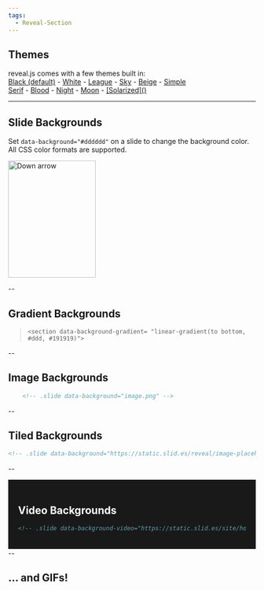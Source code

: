 ```yaml
---
tags:
  - Reveal-Section
---
```


<!-- .slide  id="themes" -->

## Themes

<p>
	reveal.js comes with a few themes built in: <br>
	<!-- Hacks to swap themes after the page has loaded. Not flexible and only intended for the reveal.js demo deck. -->
	<a href="#/themes" onclick="document.getElementById('theme').setAttribute('href','dist/theme/black.css'); return false;">Black (default)</a> -
	<a href="#/themes" onclick="document.getElementById('theme').setAttribute('href','dist/theme/white.css'); return false;">White</a> -
	<a href="#/themes" onclick="document.getElementById('theme').setAttribute('href','dist/theme/league.css'); return false;">League</a> -
	<a href="#/themes" onclick="document.getElementById('theme').setAttribute('href','dist/theme/sky.css'); return false;">Sky</a> -
	<a href="#/themes" onclick="document.getElementById('theme').setAttribute('href','dist/theme/beige.css'); return false;">Beige</a> -
	<a href="#/themes" onclick="document.getElementById('theme').setAttribute('href','dist/theme/simple.css'); return false;">Simple</a> <br>
	<a href="#/themes" onclick="document.getElementById('theme').setAttribute('href','dist/theme/serif.css'); return false;">Serif</a> -
	<a href="#/themes" onclick="document.getElementById('theme').setAttribute('href','dist/theme/blood.css'); return false;">Blood</a> -
	<a href="#/themes" onclick="document.getElementById('theme').setAttribute('href','dist/theme/night.css'); return false;">Night</a> -
	<a href="#/themes" onclick="document.getElementById('theme').setAttribute('href','dist/theme/moon.css'); return false;">Moon</a> -
	<a href="#/themes" onclick="document.getElementById('theme').setAttribute('href','dist/theme/solarized.css'); return false;">[Solarized]()</a>
</p>

---

<!-- slide  bg="#dddddd" -->
## Slide Backgrounds

Set `data-background="#dddddd"` on a slide to change the background color. All CSS color formats are supported.

<a href="#" class="navigate-down">
	<img class="r-frame" style="background: rgba(255,255,255,0.1);" width="178" height="238" data-src="https://static.slid.es/reveal/arrow.png" alt="Down arrow">
</a>

--

<!-- .slide  data-background-gradient="linear-gradient(to bottom, #283b95, #17b2c3)" -->
## Gradient Backgrounds

> `<section data-background-gradient=
		"linear-gradient(to bottom, #ddd, #191919)">`
		
--
<!-- slide  bg="https://static.slid.es/reveal/image-placeholder.png" -->
## Image Backgrounds
```html
	<!-- .slide data-background="image.png" -->
```

--

<!-- .slide data-background="https://static.slid.es/reveal/image-placeholder.png" data-background-repeat="repeat" data-background-size="100px" -->
## Tiled Backgrounds

```html 
<!-- .slide data-background="https://static.slid.es/reveal/image-placeholder.png" data-background-repeat="repeat" data-background-size="100px" -->
```
<!-- element style="word-wrap: break-word;" -->

--

<!-- .slide data-background-video="https://static.slid.es/site/homepage/v1/homepage-video-editor.mp4" data-background-color="#000000" -->

<div style="background-color: rgba(0, 0, 0, 0.9); color: #fff; padding: 20px;">
<h2>Video Backgrounds</h2>

```html
<!-- .slide data-background-video="https://static.slid.es/site/homepage/v1/homepage-video-editor.mp4" data-background-color="#000000" -->
```
</div>
--

<!-- .slide data-background="http://i.giphy.com/90F8aUepslB84.gif" -->
## ... and GIFs!
